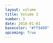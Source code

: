 ```yaml
---
layout: volume
title: Volume 3
number: 3
date: 2018-01-01
basecolor: "#ff9400"
upcoming: True
---
```

